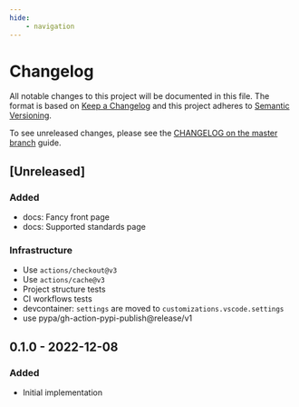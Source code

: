 ```yaml
---
hide:
    - navigation
---
```

# Changelog

All notable changes to this project will be documented in this file.
The format is based on [Keep a Changelog](https://keepachangelog.com/en/1.0.0/)
and this project adheres to [Semantic Versioning](https://semver.org/spec/v2.0.0.html).

To see unreleased changes, please see the [CHANGELOG on the master branch](https://github.com/gufolabs/gufo_liftbridge/blob/master/CHANGELOG.md) guide.

## [Unreleased]

### Added

* docs: Fancy front page
* docs: Supported standards page

### Infrastructure

* Use `actions/checkout@v3`
* Use `actions/cache@v3`
* Project structure tests
* CI workflows tests
* devcontainer: `settings` are moved to `customizations.vscode.settings`
* use pypa/gh-action-pypi-publish@release/v1

## 0.1.0 - 2022-12-08

### Added

* Initial implementation